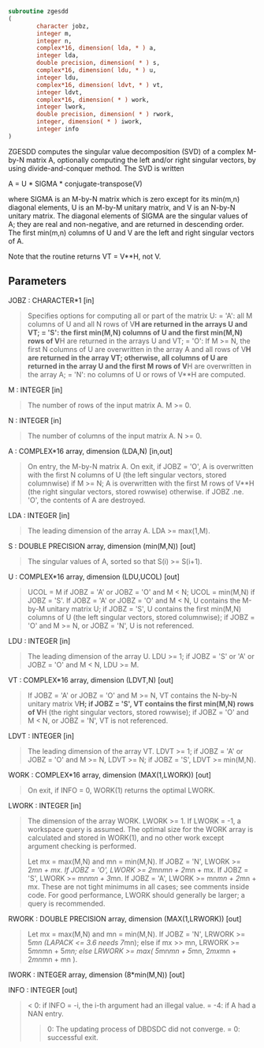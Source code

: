 ```fortran
subroutine zgesdd
(
        character jobz,
        integer m,
        integer n,
        complex*16, dimension( lda, * ) a,
        integer lda,
        double precision, dimension( * ) s,
        complex*16, dimension( ldu, * ) u,
        integer ldu,
        complex*16, dimension( ldvt, * ) vt,
        integer ldvt,
        complex*16, dimension( * ) work,
        integer lwork,
        double precision, dimension( * ) rwork,
        integer, dimension( * ) iwork,
        integer info
)
```

ZGESDD computes the singular value decomposition (SVD) of a complex
M-by-N matrix A, optionally computing the left and/or right singular
vectors, by using divide-and-conquer method. The SVD is written

A = U * SIGMA * conjugate-transpose(V)

where SIGMA is an M-by-N matrix which is zero except for its
min(m,n) diagonal elements, U is an M-by-M unitary matrix, and
V is an N-by-N unitary matrix.  The diagonal elements of SIGMA
are the singular values of A; they are real and non-negative, and
are returned in descending order.  The first min(m,n) columns of
U and V are the left and right singular vectors of A.

Note that the routine returns VT = V**H, not V.

## Parameters
JOBZ : CHARACTER*1 [in]
> Specifies options for computing all or part of the matrix U:
> = 'A':  all M columns of U and all N rows of V**H are
> returned in the arrays U and VT;
> = 'S':  the first min(M,N) columns of U and the first
> min(M,N) rows of V**H are returned in the arrays U
> and VT;
> = 'O':  If M >= N, the first N columns of U are overwritten
> in the array A and all rows of V**H are returned in
> the array VT;
> otherwise, all columns of U are returned in the
> array U and the first M rows of V**H are overwritten
> in the array A;
> = 'N':  no columns of U or rows of V**H are computed.

M : INTEGER [in]
> The number of rows of the input matrix A.  M >= 0.

N : INTEGER [in]
> The number of columns of the input matrix A.  N >= 0.

A : COMPLEX*16 array, dimension (LDA,N) [in,out]
> On entry, the M-by-N matrix A.
> On exit,
> if JOBZ = 'O',  A is overwritten with the first N columns
> of U (the left singular vectors, stored
> columnwise) if M >= N;
> A is overwritten with the first M rows
> of V**H (the right singular vectors, stored
> rowwise) otherwise.
> if JOBZ .ne. 'O', the contents of A are destroyed.

LDA : INTEGER [in]
> The leading dimension of the array A.  LDA >= max(1,M).

S : DOUBLE PRECISION array, dimension (min(M,N)) [out]
> The singular values of A, sorted so that S(i) >= S(i+1).

U : COMPLEX*16 array, dimension (LDU,UCOL) [out]
> UCOL = M if JOBZ = 'A' or JOBZ = 'O' and M < N;
> UCOL = min(M,N) if JOBZ = 'S'.
> If JOBZ = 'A' or JOBZ = 'O' and M < N, U contains the M-by-M
> unitary matrix U;
> if JOBZ = 'S', U contains the first min(M,N) columns of U
> (the left singular vectors, stored columnwise);
> if JOBZ = 'O' and M >= N, or JOBZ = 'N', U is not referenced.

LDU : INTEGER [in]
> The leading dimension of the array U.  LDU >= 1;
> if JOBZ = 'S' or 'A' or JOBZ = 'O' and M < N, LDU >= M.

VT : COMPLEX*16 array, dimension (LDVT,N) [out]
> If JOBZ = 'A' or JOBZ = 'O' and M >= N, VT contains the
> N-by-N unitary matrix V**H;
> if JOBZ = 'S', VT contains the first min(M,N) rows of
> V**H (the right singular vectors, stored rowwise);
> if JOBZ = 'O' and M < N, or JOBZ = 'N', VT is not referenced.

LDVT : INTEGER [in]
> The leading dimension of the array VT.  LDVT >= 1;
> if JOBZ = 'A' or JOBZ = 'O' and M >= N, LDVT >= N;
> if JOBZ = 'S', LDVT >= min(M,N).

WORK : COMPLEX*16 array, dimension (MAX(1,LWORK)) [out]
> On exit, if INFO = 0, WORK(1) returns the optimal LWORK.

LWORK : INTEGER [in]
> The dimension of the array WORK. LWORK >= 1.
> If LWORK = -1, a workspace query is assumed.  The optimal
> size for the WORK array is calculated and stored in WORK(1),
> and no other work except argument checking is performed.
> 
> Let mx = max(M,N) and mn = min(M,N).
> If JOBZ = 'N', LWORK >= 2*mn + mx.
> If JOBZ = 'O', LWORK >= 2*mn*mn + 2*mn + mx.
> If JOBZ = 'S', LWORK >=   mn*mn + 3*mn.
> If JOBZ = 'A', LWORK >=   mn*mn + 2*mn + mx.
> These are not tight minimums in all cases; see comments inside code.
> For good performance, LWORK should generally be larger;
> a query is recommended.

RWORK : DOUBLE PRECISION array, dimension (MAX(1,LRWORK)) [out]
> Let mx = max(M,N) and mn = min(M,N).
> If JOBZ = 'N',    LRWORK >= 5*mn (LAPACK <= 3.6 needs 7*mn);
> else if mx >> mn, LRWORK >= 5*mn*mn + 5*mn;
> else              LRWORK >= max( 5*mn*mn + 5*mn,
> 2*mx*mn + 2*mn*mn + mn ).

IWORK : INTEGER array, dimension (8*min(M,N)) [out]

INFO : INTEGER [out]
> <  0:  if INFO = -i, the i-th argument had an illegal value.
> = -4:  if A had a NAN entry.
> >  0:  The updating process of DBDSDC did not converge.
> =  0:  successful exit.
